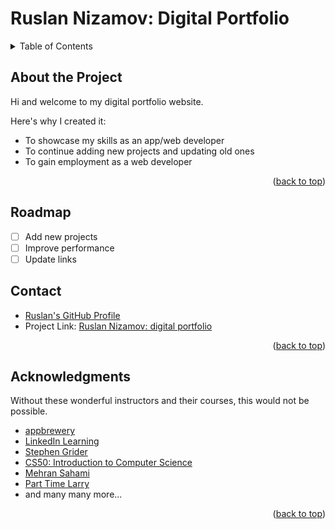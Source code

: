 <div align="center">
  <h1 align="left">Ruslan Nizamov: Digital Portfolio</h3>
</div>

<!-- TABLE OF CONTENTS -->
<details>
  <summary>Table of Contents</summary>
  <ol>
    <li>
      <a href="#about-the-project">About the Project</a>
    </li>
    <li><a href="#roadmap">Roadmap</a></li>
    <li><a href="#contact">Contact</a></li>
    <li><a href="#acknowledgments">Acknowledgments</a></li>
  </ol>
</details>

<!-- ABOUT THE PROJECT -->
## About the Project
Hi and welcome to my digital portfolio website.

Here's why I created it:
* To showcase my skills as an app/web developer
* To continue adding new projects and updating old ones
* To gain employment as a web developer
<p align="right">(<a href="#top">back to top</a>)</p>

<!-- ROADMAP -->
## Roadmap
- [ ] Add new projects
- [ ] Improve performance 
- [ ] Update links

<!-- CONTACT -->
## Contact
* [Ruslan's GitHub Profile](https://github.com/neezzzy)
* Project Link: [Ruslan Nizamov: digital portfolio](https://neezzzy.github.io/)
<p align="right">(<a href="#top">back to top</a>)</p>

<!-- ACKNOWLEDGMENTS -->
## Acknowledgments
Without these wonderful instructors and their courses, this would not be possible.
* [appbrewery](https://www.appbrewery.co/)
* [LinkedIn Learning](https://www.linkedin.com)
* [Stephen Grider](https://www.udemy.com/user/sgslo/)
* [CS50: Introduction to Computer Science](https://pll.harvard.edu/course/cs50-introduction-computer-science?delta=0)
* [Mehran Sahami](https://www.youtube.com/watch?v=KkMDCCdjyW8)
* [Part Time Larry](https://www.youtube.com/c/parttimelarry)
* and many many more...

<p align="right">(<a href="#top">back to top</a>)</p>

<!-- MARKDOWN LINKS & IMAGES -->
<!-- https://www.markdownguide.org/basic-syntax/#reference-style-links -->
[license-shield]: https://img.shields.io/github/license/othneildrew/Best-README-Template.svg?style=for-the-badge
[license-url]: https://github.com/othneildrew/Best-README-Template/blob/master/LICENSE.txt
[linkedin-shield]: https://img.shields.io/badge/-LinkedIn-black.svg?style=for-the-badge&logo=linkedin&colorB=555
[linkedin-url]: https://www.linkedin.com/in/nizamovruslan/
[product-screenshot]: images/screenshot.png


